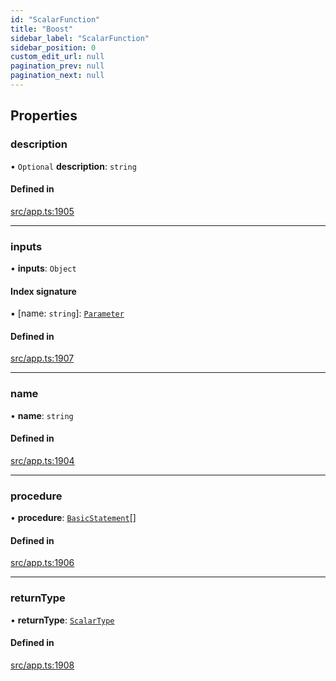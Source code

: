 ```yaml
---
id: "ScalarFunction"
title: "Boost"
sidebar_label: "ScalarFunction"
sidebar_position: 0
custom_edit_url: null
pagination_prev: null
pagination_next: null
---
```


## Properties

### description

• `Optional` **description**: `string`

#### Defined in

[src/app.ts:1905](https://github.com/yolmio/boost/blob/5cada48/src/app.ts#L1905)

___

### inputs

• **inputs**: `Object`

#### Index signature

▪ [name: `string`]: [`Parameter`](Parameter.md)

#### Defined in

[src/app.ts:1907](https://github.com/yolmio/boost/blob/5cada48/src/app.ts#L1907)

___

### name

• **name**: `string`

#### Defined in

[src/app.ts:1904](https://github.com/yolmio/boost/blob/5cada48/src/app.ts#L1904)

___

### procedure

• **procedure**: [`BasicStatement`](../namespaces/yom.md#basicstatement)[]

#### Defined in

[src/app.ts:1906](https://github.com/yolmio/boost/blob/5cada48/src/app.ts#L1906)

___

### returnType

• **returnType**: [`ScalarType`](../namespaces/yom.md#scalartype)

#### Defined in

[src/app.ts:1908](https://github.com/yolmio/boost/blob/5cada48/src/app.ts#L1908)

